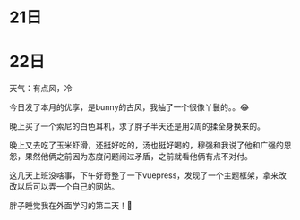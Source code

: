 # 21日





# 22日

天气：有点风，冷

今日发了本月的优享，是bunny的古风，我抽了一个很像丫鬟的。。😂

晚上买了一个索尼的白色耳机，求了胖子半天还是用2周的揉全身换来的。

晚上又去吃了玉米虾滑，还挺好吃的，汤也挺好喝的，穆强和我说了他和广强的恩怨，果然他俩之前因为态度问题闹过矛盾，之前就看他俩有点不对付。

这几天上班没啥事，下午好奇整了一下vuepress，发现了一个主题框架，拿来改改以后可以弄一个自己的网站。

胖子睡觉我在外面学习的第二天！💪

